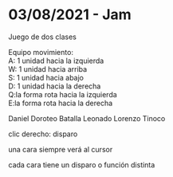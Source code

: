 # 03/08/2021 - Jam
 Juego de dos clases

Equipo movimiento:                                  
A: 1 unidad hacia la izquierda               
W: 1 unidad hacia arriba                     
S: 1 unidad hacia abajo                      
D: 1 unidad hacia la derecha                 
Q:la forma rota hacia la izquierda           
E:la forma rota hacia  la derecha

Daniel Doroteo Batalla
Leonado Lorenzo Tinoco


clic derecho: disparo                        
                                             
una cara siempre verá al cursor              
                                             
cada cara tiene un disparo o función distinta
